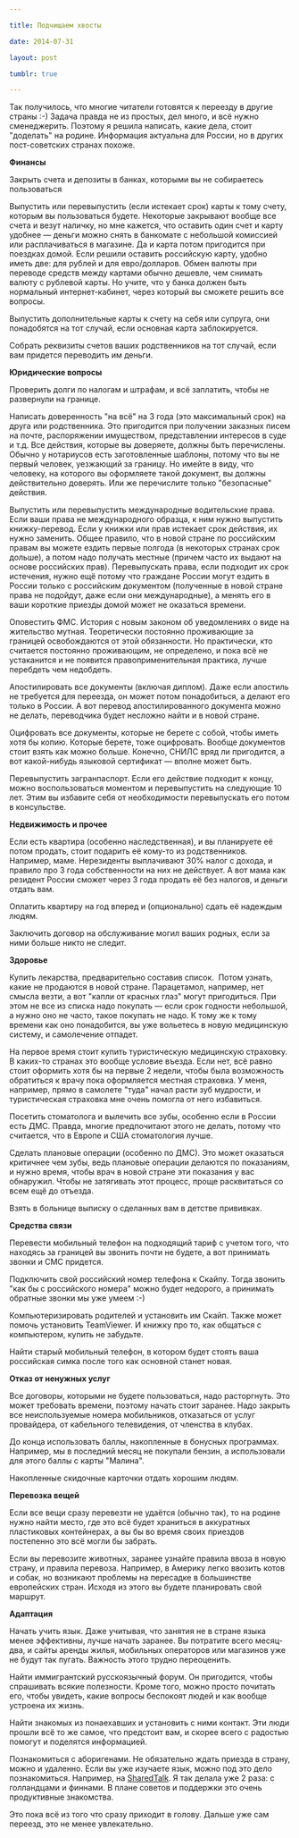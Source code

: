 ```yaml
---

title: Подчищаем хвосты

date: 2014-07-31

layout: post

tumblr: true

---
```

Так получилось, что многие читатели готовятся к переезду в другие страны :-) Задача правда не из простых, дел много, и всё нужно сменеджерить. Поэтому я решила написать, какие дела, стоит "доделать" на родине. Информация актуальна для России, но в других пост-советских странах похоже.
<excerpt/>

**Финансы**

Закрыть счета и депозиты в банках, которыми вы не собираетесь пользоваться

Выпустить или перевыпустить (если истекает срок) карты к тому счету, которым вы пользоваться будете. Некоторые закрывают вообще все счета и везут наличку, но мне кажется, что оставить один счет и карту удобнее — деньги можно снять в банкомате с небольшой комиссией или расплачиваться в магазине. Да и карта потом пригодится при поездках домой. Если решили оставить российскую карту, удобно иметь две: для рублей и для евро/долларов. Обмен валюты при переводе средств между картами обычно дешевле, чем снимать валюту с рублевой карты. Но учите, что у банка должен быть нормальный интернет-кабинет, через который вы сможете решить все вопросы.

Выпустить дополнительные карты к счету на себя или супруга, они понадобятся на тот случай, если основная карта заблокируется.

Собрать реквизиты счетов ваших родственников на тот случай, если вам придется переводить им деньги.

**Юридические вопросы**

Проверить долги по налогам и штрафам, и всё заплатить, чтобы не развернули на границе.

Написать доверенность "на всё" на 3 года (это максимальный срок) на друга или родственника. Это пригодится при получении заказных писем на почте, распоряжении имуществом, представлении интересов в суде и т.д. Все действия, которые вы доверяете, должны быть перечислены. Обычно у нотариусов есть заготовленные шаблоны, потому что вы не первый человек, уезжающий за границу. Но имейте в виду, что человеку, на которого вы оформляете такой документ, вы должны действительно доверять. Или же перечислите только "безопасные" действия.

Выпустить или перевыпустить международные водительские права. Если ваши права не международного образца, к ним нужно выпустить книжку-перевод. Если у книжки или прав истекает срок действия, их нужно заменить. Общее правило, что в новой стране по российским правам вы можете ездить первые полгода (в некоторых странах срок дольше), а потом надо получать местные (причем часто их выдают на основе российских прав). Перевыпускать права, если подходит их срок истечения, нужно ещё потому что граждане России могут ездить в России только с российским документом (полученные в новой стране права не подойдут, даже если они международные), а менять его в ваши короткие приезды домой может не оказаться времени.&nbsp;

Оповестить ФМС. История с новым законом об уведомлениях о виде на жительство мутная. Теоретически постоянно проживающие за границей освобождаются от этой обязанности. Но практически, кто считается постоянно проживающим, не определено, и пока всё не устаканится и не появится правоприменительная практика, лучше перебдеть чем недобдеть.

Апостилировать все документы (включая диплом). Даже если апостиль не требуется для переезда, он может потом понадобиться, а делают его только в России. А вот перевод апостилированного документа можно не делать, переводчика будет несложно найти и в новой стране.

Оцифровать все документы, которые не берете с собой, чтобы иметь хотя бы копию. Которые берете, тоже оцифровать. Вообще документов стоит взять как можно больше. Конечно, СНИЛС вряд ли пригодится, а вот какой-нибудь языковой сертификат — вполне может быть.

Перевыпустить загранпаспорт. Если его действие подходит к концу, можно воспользоваться моментом и перевыпустить на следующие 10 лет. Этим вы избавите себя от необходимости перевыпускать его потом в консульстве.

**Недвижимость и прочее**

Если есть квартира (особенно наследственная), и вы планируете её потом продать, стоит подарить её кому-то из родственников. Например, маме. Нерезиденты выплачивают 30% налог с дохода, и правило про 3 года собственности на них не действует. А вот мама как резидент России сможет через 3 года продать её без налогов, и деньги отдать вам.

Оплатить квартиру на год вперед и (опционально) сдать её надеждым людям.

Заключить договор на обслуживание могил ваших родных, если за ними больше никто не следит.

**Здоровье&nbsp;**

Купить лекарства, предварительно составив список.&nbsp;&nbsp;Потом узнать, какие не продаются в новой стране. Парацетамол, например, нет смысла везти, а вот "капли от красных глаз" могут пригодиться. При этом не все из списка надо покупать — если срок годности небольшой, а нужно оно не часто, такое покупать не надо. К тому же к тому времени как оно понадобится, вы уже вольетесь в новую медицинскую систему, и самолечение отпадет.

На первое время стоит купить туристическую медицинскую страховку. В каких-то странах это вообще условие въезда. Если нет, всё равно стоит оформить хотя бы на первые 2 недели, чтобы была возможность обратиться к врачу пока оформляется местная страховка. У меня, например, прямо в самолете "туда" начал расти зуб мудрости, и туристическая страховка мне очень помогла от него избавиться.

Посетить стоматолога и вылечить все зубы, особенно если в России есть ДМС. Правда, многие предпочитают этого не делать, потому что считается, что в Европе и США стоматология лучше.

Сделать плановые операции (особенно по ДМС). Это может оказаться критичнее чем зубы, ведь плановые операции делаются по показаниям, и нужно время, чтобы врач в новой стране эти показания у вас обнаружил. Чтобы не затягивать этот процесс, проще расквитаться со всем ещё до отъезда.

Взять в больнице выписку о сделанных вам в детстве прививках.

**Средства связи**

Перевести мобильный телефон на подходящий тариф с учетом того, что находясь за границей вы звонить почти не будете, а вот принимать звонки и СМС придется.

Подключить свой российский номер телефона к Скайпу. Тогда звонить "как бы с российского номера" можно будет недорого, а принимать обратные звонки мы уже умеем :-)

Компьютеризировать родителей и установить им Скайп. Также может помочь установить TeamViewer. И книжку про то, как общаться с компьютером, купить не забудьте.

Найти старый мобильный телефон, в котором будет стоять ваша российская симка после того как основной станет новая.

**Отказ от ненужных услуг**

Все договоры, которыми не будете пользоваться, надо расторгнуть. Это может требовать времени, поэтому начать стоит заранее. Надо закрыть все неиспользуемые номера мобильников, отказаться от услуг провайдера, от кабельного телевидения, от членства в клубах.

До конца использовать баллы, накопленные в бонусных программах. Например, мы в последний месяц не покупали бензин, а использовали для этого баллы с карты "Малина".

Накопленные скидочные карточки отдать хорошим людям.

**Перевозка вещей**

Если все вещи сразу перевезти не удаётся (обычно так), то на родине нужно найти место, где это всё будет храниться в аккуратных пластиковых контейнерах, а вы бы во время своих приездов постепенно это всё могли бы забрать.

Если вы перевозите животных, заранее узнайте правила ввоза в новую страну, и правила перевоза. Например, в Америку легко ввозить котов и собак, но возникают проблемы на пересадке в большинстве европейских стран. Исходя из этого вы будете планировать свой маршрут.

**Адаптация**

Начать учить язык. Даже учитывая, что занятия не в стране языка менее эффективны, лучше начать заранее. Вы потратите всего месяц-два, и сайты аренды жилья, мобильных операторов или магазинов уже не будут так пугать. Важность этого трудно переоценить.

Найти иммигрантский русскоязычный форум. Он пригодится, чтобы спрашивать всякие полезности. Кроме того, можно просто почитать его, чтобы увидеть, какие вопросы беспокоят людей и как вообще устроена их жизнь.

Найти знакомых из понаехавших и установить с ними контакт. Эти люди прошли всё то же самое, что предстоит вам, и скорее всего с радостью помогут и поделятся информацией.

Познакомиться с аборигенами. Не обязательно ждать приезда в страну, можно и удаленно. Если вы уже изучаете язык, можно под это дело познакомиться. Например, на&nbsp;[SharedTalk](http://sharedtalk.com/). Я так делала уже 2 раза: с голландцами и финнами. В плане советов и поддержки это очень продуктивные знакомства.

Это пока всё из того что сразу приходит в голову. Дальше уже сам переезд, это не менее увлекательно.
